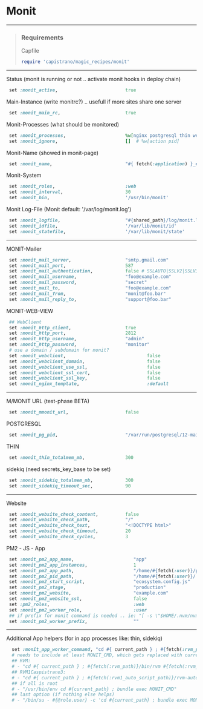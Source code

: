 # Monit

-----
> 
> ### Requirements
> 
> Capfile
> ```ruby
> require 'capistrano/magic_recipes/monit'
> ```
> 
-----


Status (monit is running or not .. activate monit hooks in deploy chain)
```ruby	
 set :monit_active,                         true
```

Main-Instance (write monitrc?) .. usefull if more sites share one server
```ruby	
 set :monit_main_rc,                        true
```


Monit-Processes (what should be monitored)
```ruby
 set :monit_processes,                      %w[nginx postgresql thin website] # nginx pm2 postgresql pwa redis sidekiq thin website website_checks
 set :monit_ignore,                         []  # %w[action pid]
```


Monit-Name (showed in monit-page)
```ruby
 set :monit_name,                           "#{ fetch(:application) }_#{ fetch(:stage) }"
```



Monit-System
```ruby
 set :monit_roles,                          :web
 set :monit_interval,                       30
 set :monit_bin,                            '/usr/bin/monit'
```



Monit Log-File (Monit default: '/var/log/monit.log')
```ruby
 set :monit_logfile,                        "#{shared_path}/log/monit.log"
 set :monit_idfile,                         '/var/lib/monit/id'
 set :monit_statefile,                      '/var/lib/monit/state'
```


-----


MONIT-Mailer
```ruby
 set :monit_mail_server,                    "smtp.gmail.com"
 set :monit_mail_port,                      587
 set :monit_mail_authentication,            false # SSLAUTO|SSLV2|SSLV3|TLSV1|TLSV11|TLSV12
 set :monit_mail_username,                  "foo@example.com"
 set :monit_mail_password,                  "secret"
 set :monit_mail_to,                        "foo@example.com"
 set :monit_mail_from,                      "monit@foo.bar"
 set :monit_mail_reply_to,                  "support@foo.bar"
```


MONIT-WEB-VIEW
```ruby
 ## WebClient
 set :monit_http_client,                    true
 set :monit_http_port,                      2812
 set :monit_http_username,                  "admin"
 set :monit_http_password,                  "monitor"
 # use a domain / subdomain for monit?
 set :monit_webclient,             					false
 set :monit_webclient_domain,      					false
 set :monit_webclient_use_ssl,     					false
 set :monit_webclient_ssl_cert,    					false
 set :monit_webclient_ssl_key,     					false
 set :monit_nginx_template,        					:default
```


-----


M/MONIT URL (test-phase BETA)
```ruby
 set :monit_mmonit_url,                     false
```



POSTGRESQL
```ruby
 set :monit_pg_pid,                       	"/var/run/postgresql/12-main.pid"
```

THIN
```ruby
 set :monit_thin_totalmem_mb,               300
```


sidekiq (need secrets_key_base to be set)
```ruby
 set :monit_sidekiq_totalmem_mb,            300
 set :monit_sidekiq_timeout_sec,            90
```


-----



Website
```ruby
 set :monit_website_check_content,          false
 set :monit_website_check_path,             "/"
 set :monit_website_check_text,             "<!DOCTYPE html>"
 set :monit_website_check_timeout,          20
 set :monit_website_check_cycles,           3
```



PM2 - JS - App
```ruby
 set :monit_pm2_app_name,                      "app"
 set :monit_pm2_app_instances,                 1
 set :monit_pm2_app_path,                      "/home/#{fetch(:user)}/pm2_app"
 set :monit_pm2_pid_path,                      "/home/#{fetch(:user)}/.pm2/pids"
 set :monit_pm2_start_script,                  "ecosystem.config.js"
 set :monit_pm2_stage,                         "production"
 set :monit_pm2_website,                       "example.com"
 set :monit_pm2_website_ssl,                   false
 set :pm2_roles,                               :web
 set :monit_pm2_worker_role,                   :user
 ## if prefix for monit command is needed .. ie: "[ -s \"$HOME/.nvm/nvm.sh\" ] && \. \"$HOME/.nvm/nvm.sh\" ; nvm use 9.9.0 ; "
 set :monit_pm2_worker_prefix,                 ""
```





-----


Additional App helpers (for in app processes like: thin, sidekiq)
```ruby
  set :monit_app_worker_command, "cd #{ current_path } ; #{fetch(:rvm_path)}/bin/rvm #{fetch(:rvm_ruby_version)} do bundle exec MONIT_CMD"
  # needs to include at least MONIT_CMD, which gets replaced with current command
  ## RVM:
  # - "cd #{ current_path } ; #{fetch(:rvm_path)}/bin/rvm #{fetch(:rvm_ruby_version)} do bundle exec MONIT_CMD"
  ## RVM1Caspistrano3:
  # - "cd #{ current_path } ; #{fetch(:rvm1_auto_script_path)}/rvm-auto.sh #{fetch(:rvm1_ruby_version)} bundle exec MONIT_CMD"
  ## if all is root
  # - "/usr/bin/env cd #{current_path} ; bundle exec MONIT_CMD"
  ## last option (if nothing else helps)
  # - "/bin/su - #{@role.user} -c 'cd #{current_path} ; bundle exec MONIT_CMD'"
```

 

